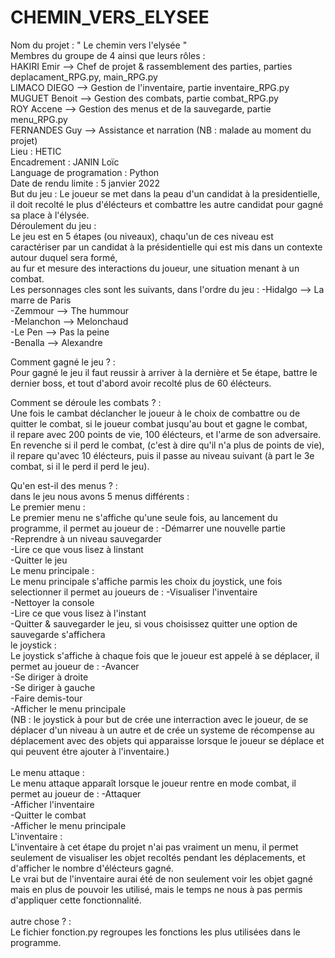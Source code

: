 # CHEMIN_VERS_ELYSEE
Nom du projet : " Le chemin vers l'elysée " <br>
Membres du groupe de 4 ainsi que leurs rôles : <br>
                        HAKIRI Emir     -->     Chef de projet & rassemblement des parties, parties deplacament_RPG.py, main_RPG.py <br>
                        LIMACO DIEGO    -->     Gestion de l'inventaire, partie inventaire_RPG.py <br>
                        MUGUET Benoit   -->     Gestion des combats, partie combat_RPG.py <br>
                        ROY Accene      -->     Gestion des menus et de la sauvegarde, partie menu_RPG.py <br>
                        FERNANDES Guy   -->     Assistance et narration (NB : malade au moment du projet) <br>
Lieu : HETIC <br>
Encadrement : JANIN Loïc <br>
Language de programation : Python <br>
Date de rendu limite : 5 janvier 2022 <br>
But du jeu : Le joueur se met dans la peau d'un candidat à la presidentielle, il doit recolté le plus d'élécteurs et combattre les autre candidat pour gagné sa place à l'élysée. <br>
Déroulement du jeu : <br>
    Le jeu est en 5 étapes (ou niveaux), chaqu'un de ces niveau est caractériser par un candidat à la présidentielle qui est mis dans un contexte autour duquel sera formé, <br>
    au fur et mesure des interactions du joueur, une situation menant à un combat. <br>
    Les personnages cles sont les suivants, dans l'ordre du jeu : -Hidalgo    -->   La marre de Paris <br>
                                                                  -Zemmour    -->   The hummour <br>
                                                                  -Melanchon  -->   Melonchaud <br>
                                                                  -Le Pen     -->   Pas la peine <br>
                                                                  -Benalla    -->   Alexandre <br>
  
Comment gagné le jeu ? : <br>
    Pour gagné le jeu il faut reussir à arriver à la dernière et 5e étape, battre le dernier boss, et tout d'abord avoir recolté plus de 60 élécteurs. <br>

Comment se déroule les combats ? : <br>
    Une fois le cambat déclancher le joueur à le choix de combattre ou de quitter le combat, si le joueur combat jusqu'au bout et gagne le combat, <br>
    il repare avec 200 points de vie, 100 élécteurs, et l'arme de son adversaire. <br>
    En revenche si il perd le combat, (c'est à dire qu'il n'a plus de points de vie),  il repare qu'avec 10 élécteurs, puis il passe au niveau suivant (à part le 3e combat, si il le perd il perd le jeu). <br>

Qu'en est-il des menus ? : <br>
    dans le jeu nous avons 5 menus différents : <br>
        Le premier menu : <br>
            Le premier menu ne s'affiche qu'une seule fois, au lancement du programme, il permet au joueur de : -Démarrer une nouvelle partie <br>
                                                                                                                -Reprendre à un niveau sauvegarder <br>
                                                                                                                -Lire ce que vous lisez à linstant <br>
                                                                                                                -Quitter le jeu <br>
        Le menu principale : <br>
            Le menu principale s'affiche parmis les choix du joystick, une fois selectionner il permet au joueurs de : -Visualiser l'inventaire <br>
                                                                                                                       -Nettoyer la console <br>
                                                                                                                       -Lire ce que vous lisez à l'instant <br>
                                                                                                                       -Quitter & sauvegarder le jeu, si vous choisissez quitter une option de sauvegarde s'affichera <br>
        le joystick : <br>
            Le joystick s'affiche à chaque fois que le joueur est appelé à se déplacer, il permet au joueur de : -Avancer <br>
                                                                                                                 -Se diriger à droite <br>
                                                                                                                 -Se diriger à gauche <br>
                                                                                                                 -Faire demis-tour <br>
                                                                                                                 -Afficher le menu principale <br>
            (NB : le joystick à pour but de crée une interraction avec le joueur, de se déplacer d'un niveau à un autre et de crée un systeme de récompense au déplacement avec des objets qui apparaisse lorsque le joueur se déplace et qui peuvent étre ajouter à l'inventaire.) <br> <br>
        Le menu attaque : <br>
            Le menu attaque apparaît lorsque le joueur rentre en mode combat, il permet au joueur de : -Attaquer <br>
                                                                                                       -Afficher l'inventaire <br>
                                                                                                       -Quitter le combat <br>
                                                                                                       -Afficher le menu principale <br>
        L'inventaire : <br>
            L'inventaire à cet étape du projet n'ai pas vraiment un menu, il permet seulement de visualiser les objet recoltés pendant les déplacements, et d'afficher le nombre d'élécteurs gagné. <br>
            Le vrai but de l'inventaire aurai été de non seulement voir les objet gagné mais en plus de pouvoir les utilisé, mais le temps ne nous à pas permis d'appliquer cette fonctionnalité. <br> <br>
autre chose ? : <br>
  Le fichier fonction.py regroupes les fonctions les plus utilisées dans le programme. <br>
  
